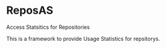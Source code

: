 # ReposAS
Access Statsitics for Repositories

This is a framework to provide Usage Statistics for repsitorys.
